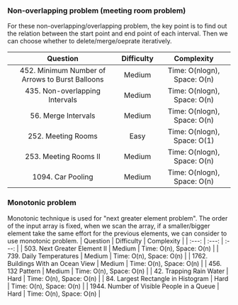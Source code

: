 ### Non-overlapping problem (meeting room problem)
For these non-overlapping/overlapping problem, the key point is to find out the relation between the start point and end point of each interval. Then we can choose whether to delete/merge/oeprate iteratively.

| Question | Difficulty | Complexity |
| :---: | :---: | :---: |
| 452. Minimum Number of Arrows to Burst Balloons | Medium | Time: O(nlogn), Space: O(n) |
| 435. Non-overlapping Intervals | Medium | Time: O(nlogn), Space: O(n) |
| 56. Merge Intervals | Medium | Time: O(nlogn), Space: O(n) |
| 252. Meeting Rooms | Easy | Time: O(nlogn), Space: O(1) |
| 253. Meeting Rooms II | Medium | Time: O(nlogn), Space: O(n) |
| 1094. Car Pooling | Medium | Time: O(nlogn), Space: O(n) |

### Monotonic problem
Monotonic technique is used for "next greater element problem". The order of the input array is fixed, when we scan the array, if a smaller/bigger element take the same effort for the previous elements, we can consider to use monotonic problem.
| Question | Difficulty | Complexity |
| :---: | :---: | :---: |
| 503. Next Greater Element II | Medium | Time: O(n), Space: O(n) |
| 739. Daily Temperatures | Medium | Time: O(n), Space: O(n) |
| 1762. Buildings With an Ocean View | Medium | Time: O(n), Space: O(n) |
| 456. 132 Pattern | Medium | Time: O(n), Space: O(n) |
| 42. Trapping Rain Water | Hard | Time: O(n), Space: O(n) |
| 84. Largest Rectangle in Histogram | Hard | Time: O(n), Space: O(n) |
| 1944. Number of Visible People in a Queue | Hard | Time: O(n), Space: O(n) |
